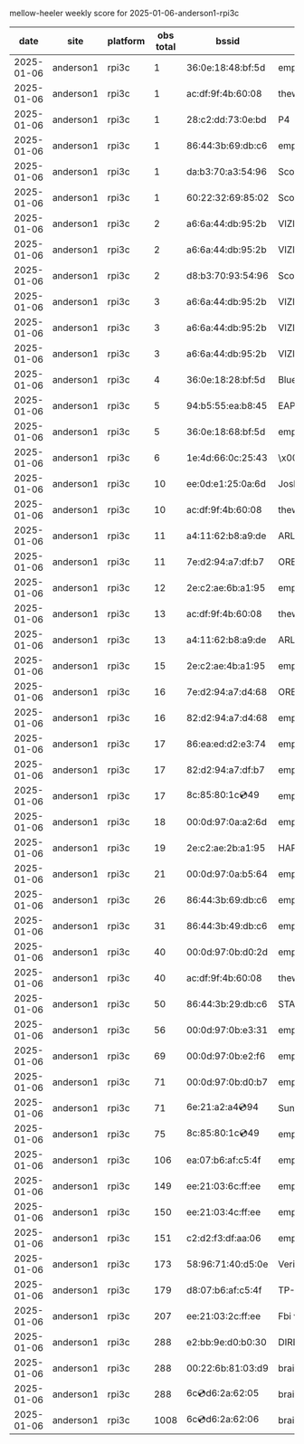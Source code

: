 mellow-heeler weekly score for 2025-01-06-anderson1-rpi3c

|date|site|platform|obs total|bssid|ssid|lat|lng|
|--|--|--|--|--|--|--|--|
|2025-01-06|anderson1|rpi3c|1|36:0e:18:48:bf:5d|empty_ssid|40.41746|-122.24048|
|2025-01-06|anderson1|rpi3c|1|ac:df:9f:4b:60:08|theweef|40.41746|-122.24048|
|2025-01-06|anderson1|rpi3c|1|28:c2:dd:73:0e:bd|P4|40.41746|-122.24048|
|2025-01-06|anderson1|rpi3c|1|86:44:3b:69:db:c6|empty_ssid|40.41746|-122.24048|
|2025-01-06|anderson1|rpi3c|1|da:b3:70:a3:54:96|Scott IoT Wifi|40.41746|-122.24048|
|2025-01-06|anderson1|rpi3c|1|60:22:32:69:85:02|Scott WiFi|40.41746|-122.24048|
|2025-01-06|anderson1|rpi3c|2|a6:6a:44:db:95:2b|VIZIOCastAudio1112|40.41746|-122.24048|
|2025-01-06|anderson1|rpi3c|2|a6:6a:44:db:95:2b|VIZIOCastAudio9430|40.41746|-122.24048|
|2025-01-06|anderson1|rpi3c|2|d8:b3:70:93:54:96|Scott WiFi|40.41746|-122.24048|
|2025-01-06|anderson1|rpi3c|3|a6:6a:44:db:95:2b|VIZIOCastAudio5585|40.41746|-122.24048|
|2025-01-06|anderson1|rpi3c|3|a6:6a:44:db:95:2b|VIZIOCastAudio2025|40.41746|-122.24048|
|2025-01-06|anderson1|rpi3c|3|a6:6a:44:db:95:2b|VIZIOCastAudio3842|40.41746|-122.24048|
|2025-01-06|anderson1|rpi3c|4|36:0e:18:28:bf:5d|Bluelotus|40.41746|-122.24048|
|2025-01-06|anderson1|rpi3c|5|94:b5:55:ea:b8:45|EAP-7D752|40.41746|-122.24048|
|2025-01-06|anderson1|rpi3c|5|36:0e:18:68:bf:5d|empty_ssid|40.41746|-122.24048|
|2025-01-06|anderson1|rpi3c|6|1e:4d:66:0c:25:43|\x00\x00\x00\x00\x00\x00\x00\x00\x00\x00\x00\x00\x00\x00\x00\x00\x00\x00\x00\x00\x00|40.41746|-122.24048|
|2025-01-06|anderson1|rpi3c|10|ee:0d:e1:25:0a:6d|JoshLily|40.41746|-122.24048|
|2025-01-06|anderson1|rpi3c|10|ac:df:9f:4b:60:08|theweef|40.41746|-122.24048|
|2025-01-06|anderson1|rpi3c|11|a4:11:62:b8:a9:de|ARLO_VMB_5728706419|40.41746|-122.24048|
|2025-01-06|anderson1|rpi3c|11|7e:d2:94:a7:df:b7|ORBI67|40.41746|-122.24048|
|2025-01-06|anderson1|rpi3c|12|2e:c2:ae:6b:a1:95|empty_ssid|40.41746|-122.24048|
|2025-01-06|anderson1|rpi3c|13|ac:df:9f:4b:60:08|theweef|40.41746|-122.24048|
|2025-01-06|anderson1|rpi3c|13|a4:11:62:b8:a9:de|ARLO_VMB_5728706419|40.41746|-122.24048|
|2025-01-06|anderson1|rpi3c|15|2e:c2:ae:4b:a1:95|empty_ssid|40.41746|-122.24048|
|2025-01-06|anderson1|rpi3c|16|7e:d2:94:a7:d4:68|ORBI67|40.41746|-122.24048|
|2025-01-06|anderson1|rpi3c|16|82:d2:94:a7:d4:68|empty_ssid|40.41746|-122.24048|
|2025-01-06|anderson1|rpi3c|17|86:ea:ed:d2:e3:74|empty_ssid|40.41746|-122.24048|
|2025-01-06|anderson1|rpi3c|17|82:d2:94:a7:df:b7|empty_ssid|40.41746|-122.24048|
|2025-01-06|anderson1|rpi3c|17|8c:85:80:1c:cd:49|empty_ssid|40.41746|-122.24048|
|2025-01-06|anderson1|rpi3c|18|00:0d:97:0a:a2:6d|empty_ssid|40.41746|-122.24048|
|2025-01-06|anderson1|rpi3c|19|2e:c2:ae:2b:a1:95|HARMON|40.41746|-122.24048|
|2025-01-06|anderson1|rpi3c|21|00:0d:97:0a:b5:64|empty_ssid|40.41746|-122.24048|
|2025-01-06|anderson1|rpi3c|26|86:44:3b:69:db:c6|empty_ssid|40.41746|-122.24048|
|2025-01-06|anderson1|rpi3c|31|86:44:3b:49:db:c6|empty_ssid|40.41746|-122.24048|
|2025-01-06|anderson1|rpi3c|40|00:0d:97:0b:d0:2d|empty_ssid|40.41746|-122.24048|
|2025-01-06|anderson1|rpi3c|40|ac:df:9f:4b:60:08|theweef|40.41746|-122.24048|
|2025-01-06|anderson1|rpi3c|50|86:44:3b:29:db:c6|STARLORD|40.41746|-122.24048|
|2025-01-06|anderson1|rpi3c|56|00:0d:97:0b:e3:31|empty_ssid|40.41746|-122.24048|
|2025-01-06|anderson1|rpi3c|69|00:0d:97:0b:e2:f6|empty_ssid|40.41746|-122.24048|
|2025-01-06|anderson1|rpi3c|71|00:0d:97:0b:d0:b7|empty_ssid|40.41746|-122.24048|
|2025-01-06|anderson1|rpi3c|71|6e:21:a2:a4:cd:94|SunPower21450|40.41746|-122.24048|
|2025-01-06|anderson1|rpi3c|75|8c:85:80:1c:cd:49|empty_ssid|40.41746|-122.24048|
|2025-01-06|anderson1|rpi3c|106|ea:07:b6:af:c5:4f|empty_ssid|40.41746|-122.24048|
|2025-01-06|anderson1|rpi3c|149|ee:21:03:6c:ff:ee|empty_ssid|40.41746|-122.24048|
|2025-01-06|anderson1|rpi3c|150|ee:21:03:4c:ff:ee|empty_ssid|40.41746|-122.24048|
|2025-01-06|anderson1|rpi3c|151|c2:d2:f3:df:aa:06|empty_ssid|40.41746|-122.24048|
|2025-01-06|anderson1|rpi3c|173|58:96:71:40:d5:0e|Verizon_SLMG6B|40.41746|-122.24048|
|2025-01-06|anderson1|rpi3c|179|d8:07:b6:af:c5:4f|TP-Link_C54F|40.41746|-122.24048|
|2025-01-06|anderson1|rpi3c|207|ee:21:03:2c:ff:ee|Fbi van 13|40.41746|-122.24048|
|2025-01-06|anderson1|rpi3c|288|e2:bb:9e:d0:b0:30|DIRECT-9ED03030|40.41746|-122.24048|
|2025-01-06|anderson1|rpi3c|288|00:22:6b:81:03:d9|braingang2|40.41746|-122.24048|
|2025-01-06|anderson1|rpi3c|288|6c:cd:d6:2a:62:05|braingang2_5GEXT|40.41746|-122.24048|
|2025-01-06|anderson1|rpi3c|1008|6c:cd:d6:2a:62:06|braingang2_2GEXT|40.41746|-122.24048|
